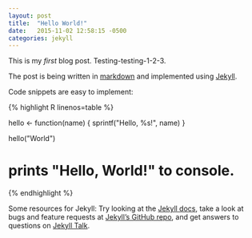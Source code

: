 ```yaml
---
layout: post
title:  "Hello World!"
date:   2015-11-02 12:58:15 -0500
categories: jekyll 
---
```

This is my *first* blog post. Testing-testing-1-2-3. 

The post is being written in [markdown](https://gitbookio.gitbooks.io/markdown/content/index.html) and implemented using [Jekyll](http://jekyllrb.com).

Code snippets are easy to implement:

{% highlight R linenos=table %}

hello <- function(name) {
  sprintf("Hello, %s!", name)
}

hello("World")
# prints "Hello, World!" to console.

{% endhighlight %}

Some resources for Jekyll: Try looking at the [Jekyll docs][jekyll-docs], take a look at bugs and feature requests at [Jekyll’s GitHub repo][jekyll-gh], and get answers to questions on [Jekyll Talk][jekyll-talk].

[jekyll-docs]: http://jekyllrb.com/docs/home
[jekyll-gh]:   https://github.com/jekyll/jekyll
[jekyll-talk]: https://talk.jekyllrb.com/
